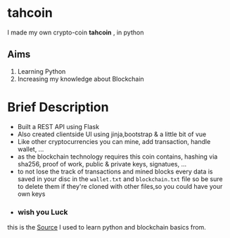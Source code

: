 # tahcoin
I made my own crypto-coin **tahcoin** , in python 

## Aims ##
1. Learning Python
2. Increasing my knowledge about Blockchain

# Brief Description #
- Built a REST API using Flask
- Also created clientside UI using jinja,bootstrap & a little bit of vue
- Like other cryptocurrencies you can mine, add transaction, handle wallet, ...
- as the blockchain technology requires this coin contains, hashing via sha256, proof of work, public & private keys, signatues, ...
- to not lose the track of transactions and mined blocks every data is saved in your disc in the `wallet.txt` and `blockchain.txt` file so be sure to delete them if they're cloned with other files,so you could have your own keys 
- ### wish you Luck ### 



this is the [Source](https://www.udemy.com/course/learn-python-by-building-a-blockchain-cryptocurrency/ "source") I used to learn python and blockchain basics from.
